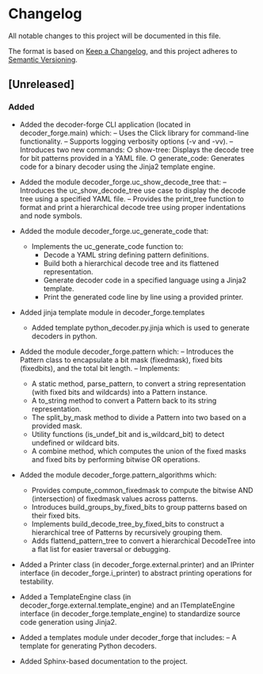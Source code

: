 # Changelog

All notable changes to this project will be documented in this file.

The format is based on [Keep a Changelog](https://keepachangelog.com/en/1.1.0/),
and this project adheres to [Semantic Versioning](https://semver.org/spec/v2.0.0.html).

## [Unreleased]

### Added

- Added the decoder-forge CLI application (located in decoder_forge.main) which:
  – Uses the Click library for command-line functionality.
  – Supports logging verbosity options (-v and -vv).
  – Introduces two new commands:
    ○ show-tree: Displays the decode tree for bit patterns provided in a YAML file.
    ○ generate_code: Generates code for a binary decoder using the Jinja2 template engine.

- Added the module decoder_forge.uc_show_decode_tree that:
  – Introduces the uc_show_decode_tree use case to display the decode tree using a specified YAML file.
  – Provides the print_tree function to format and print a hierarchical decode tree using proper indentations and node symbols.

- Added the module decoder_forge.uc_generate_code that:
  - Implements the uc_generate_code function to:
    - Decode a YAML string defining pattern definitions.
    - Build both a hierarchical decode tree and its flattened representation.
    - Generate decoder code in a specified language using a Jinja2 template.
    - Print the generated code line by line using a provided printer.

- Added jinja template module in decoder_forge.templates
  - Added template python_decoder.py.jinja which is used to generate decoders in python.

- Added the module decoder_forge.pattern which:
  – Introduces the Pattern class to encapsulate a bit mask (fixedmask), fixed bits (fixedbits), and the total bit length.
  – Implements:
    - A static method, parse_pattern, to convert a string representation (with fixed bits and wildcards) into a Pattern instance.
    - A to_string method to convert a Pattern back to its string representation.
    - The split_by_mask method to divide a Pattern into two based on a provided mask.
    - Utility functions (is_undef_bit and is_wildcard_bit) to detect undefined or wildcard bits.
    - A combine method, which computes the union of the fixed masks and fixed bits by performing bitwise OR operations. 

- Added the module decoder_forge.pattern_algorithms which:
  - Provides compute_common_fixedmask to compute the bitwise AND (intersection) of fixedmask values across patterns.
  - Introduces build_groups_by_fixed_bits to group patterns based on their fixed bits.
  - Implements build_decode_tree_by_fixed_bits to construct a hierarchical tree of Patterns by recursively grouping them.
  - Adds flattend_pattern_tree to convert a hierarchical DecodeTree into a flat list for easier traversal or debugging.

- Added a Printer class (in decoder_forge.external.printer) and an IPrinter interface (in decoder_forge.i_printer) to abstract printing operations for testability.

- Added a TemplateEngine class (in decoder_forge.external.template_engine) and an ITemplateEngine interface (in decoder_forge.template_engine) to standardize source code generation using Jinja2.

- Added a templates module under decoder_forge that includes:
  – A template for generating Python decoders.

- Added Sphinx-based documentation to the project.
